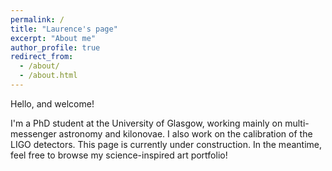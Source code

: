 ```yaml
---
permalink: /
title: "Laurence's page"
excerpt: "About me"
author_profile: true
redirect_from: 
  - /about/
  - /about.html
---
```

Hello, and welcome!

I'm a PhD student at the University of Glasgow, working mainly on multi-messenger astronomy and kilonovae. I also work on the calibration of the LIGO detectors. This page is currently under construction. In the meantime, feel free to browse my science-inspired art portfolio!
